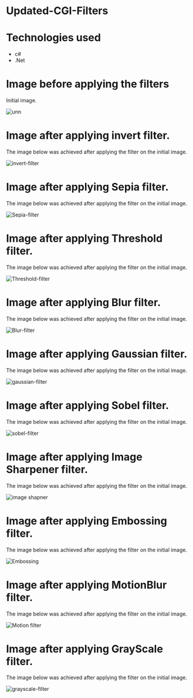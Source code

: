 # Updated-CGI-Filters

# Technologies used
- c#
- .Net

# Image before applying the filters

Initial image.

![unn](https://user-images.githubusercontent.com/90321105/172048738-aa43b379-ce2c-4200-8749-5df376315214.png)


# Image after applying  invert filter.

The image below was achieved after applying the filter on the initial image.
 
![invert-filter](https://user-images.githubusercontent.com/90321105/172048716-63cec5e2-ff18-4c08-9720-2440197ebf46.png)

# Image after applying  Sepia filter.

The image below was achieved after applying the filter on the initial image.

![Sepia-filter](https://user-images.githubusercontent.com/90321105/172048726-ab79feac-6cbf-4637-bad8-bb097a57a5d4.png)

# Image after applying Threshold  filter.

The image below was achieved after applying the filter on the initial image.

![Threshold-filter](https://user-images.githubusercontent.com/90321105/172048743-10302277-1c7e-4ad0-9c6e-64255c64d94e.png)

# Image after applying  Blur filter.

The image below was achieved after applying the filter on the initial image.

![Blur-filter](https://user-images.githubusercontent.com/90321105/172048749-adb30e7a-bc9b-4a6b-b1e6-241cfaac40ec.png)

# Image after applying  Gaussian filter.

The image below was achieved after applying the filter on the initial image.

![gaussian-filter](https://user-images.githubusercontent.com/90321105/172048759-58aab773-9a74-4b5d-969d-12250830299f.png)

# Image after applying  Sobel filter.

The image below was achieved after applying the filter on the initial image.

![sobel-filter](https://user-images.githubusercontent.com/90321105/172048765-1359cd8b-8c23-4c63-8a01-5f4395a9111e.png)

# Image after applying  Image Sharpener filter.

The image below was achieved after applying the filter on the initial image.

![image shapner](https://user-images.githubusercontent.com/90321105/172048772-e2b55b40-4bc6-444e-8aad-e7a95fb1fc0b.png)

# Image after applying  Embossing filter.

The image below was achieved after applying the filter on the initial image.

![Embossing](https://user-images.githubusercontent.com/90321105/172048779-d55e54a0-e77e-40bd-97f1-e2a00cb53f24.png)

# Image after applying  MotionBlur filter.

The image below was achieved after applying the filter on the initial image.

![Motion filter](https://user-images.githubusercontent.com/90321105/172048817-c567d90c-2096-417d-b25f-4935b30e2e93.png)

# Image after applying  GrayScale filter.

The image below was achieved after applying the filter on the initial image.

![grayscale-filter](https://user-images.githubusercontent.com/90321105/172048833-a976ea39-1ffa-41e6-b793-e3b56b922586.png)

